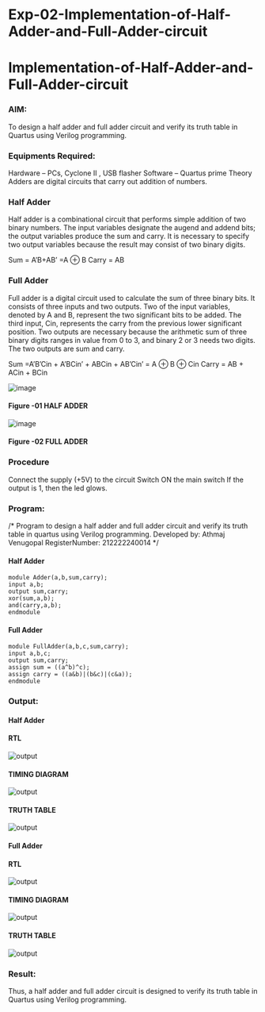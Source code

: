 # Exp-02-Implementation-of-Half-Adder-and-Full-Adder-circuit

# Implementation-of-Half-Adder-and-Full-Adder-circuit
### AIM:
To design a half adder and full adder circuit and verify its truth table in Quartus using Verilog programming.

### Equipments Required:
Hardware – PCs, Cyclone II , USB flasher
Software – Quartus prime
Theory
Adders are digital circuits that carry out addition of numbers.

### Half Adder
Half adder is a combinational circuit that performs simple addition of two binary numbers. The input variables designate the augend and addend bits; the output variables produce the sum and carry. It is necessary to specify two output variables because the result may consist of two binary digits.

Sum = A’B+AB’ =A ⊕ B Carry = AB

### Full Adder
Full adder is a digital circuit used to calculate the sum of three binary bits. It consists of three inputs and two outputs. Two of the input variables, denoted by A and B, represent the two significant bits to be added. The third input, Cin, represents the carry from the previous lower significant position. Two outputs are necessary because the arithmetic sum of three binary digits ranges in value from 0 to 3, and binary 2 or 3 needs two digits. The two outputs are sum and carry.

Sum =A’B’Cin + A’BCin’ + ABCin + AB’Cin’ = A ⊕ B ⊕ Cin Carry = AB + ACin + BCin

 ![image](https://user-images.githubusercontent.com/36288975/163552156-a13e5a56-c638-4110-97d9-8896907c8d25.png)

#### Figure -01 HALF ADDER 


![image](https://user-images.githubusercontent.com/36288975/163552057-b3547877-6d07-45b4-b7e0-bcfebfad9e1d.png)

#### Figure -02 FULL ADDER 

### Procedure

Connect the supply (+5V) to the circuit
Switch ON the main switch
If the output is 1, then the led glows.
### Program:
/*
Program to design a half adder and full adder circuit and verify its truth table in quartus using Verilog programming.
Developed by: Athmaj Venugopal
RegisterNumber: 212222240014 
*/
#### Half Adder
```
module Adder(a,b,sum,carry);
input a,b;
output sum,carry;
xor(sum,a,b);
and(carry,a,b);
endmodule 
```
#### Full Adder
```
module FullAdder(a,b,c,sum,carry);
input a,b,c;
output sum,carry;
assign sum = ((a^b)^c);
assign carry = ((a&b)|(b&c)|(c&a));
endmodule
```

### Output:
#### Half Adder
#### RTL
![output](https://user-images.githubusercontent.com/93427522/190351879-2aead0b7-6ef8-4c3d-b57c-2c5dda048455.png)

#### TIMING DIAGRAM
![output](https://user-images.githubusercontent.com/93427522/190351908-d01a894e-e78a-43ea-a998-3a82c7999636.png)

#### TRUTH TABLE 
![output](https://user-images.githubusercontent.com/93427522/190351966-59b26797-fd69-4463-b050-c85dc5d23457.png)

#### Full Adder
#### RTL
![output](https://user-images.githubusercontent.com/93427522/190352158-3dd29321-b35c-41f8-bd37-e6bb95fcc058.png)
#### TIMING DIAGRAM
![output](https://user-images.githubusercontent.com/93427522/190352241-833cde36-7257-4c7a-96eb-19bf0f854cff.png)
#### TRUTH TABLE
![output](https://user-images.githubusercontent.com/93427522/190352290-e1202d28-760d-4f2e-9287-dad87ef0a895.png)

### Result:
Thus, a half adder and full adder circuit is designed to verify its truth table in Quartus using Verilog programming.
